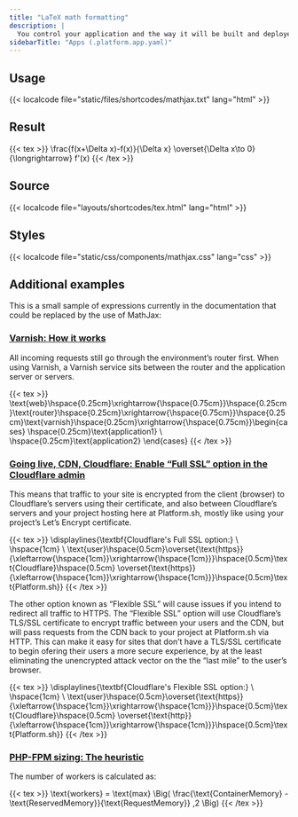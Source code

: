 ```yaml
---
title: "LaTeX math formatting"
description: |
  You control your application and the way it will be built and deployed on Platform.sh via a single configuration file, `.platform.app.yaml`, located at the root of your application folder inside your Git repository.
sidebarTitle: "Apps (.platform.app.yaml)"
---
```


## Usage

{{< localcode file="static/files/shortcodes/mathjax.txt" lang="html" >}}

## Result

{{< tex >}}
\frac{f(x+\Delta x)-f(x)}{\Delta x}
   \overset{\Delta x\to 0}{\longrightarrow}
f'(x)
{{< /tex >}}

## Source

{{< localcode file="layouts/shortcodes/tex.html" lang="html" >}}

## Styles

{{< localcode file="static/css/components/mathjax.css" lang="css" >}}

## Additional examples

This is a small sample of expressions currently in the documentation that could be replaced by the use of MathJax:

### [Varnish: How it works](https://docs.platform.sh/configuration/services/varnish.html#how-it-works)

All incoming requests still go through the environment’s router first. When using Varnish, a Varnish service sits between the router and the application server or servers.

{{< tex >}}
\text{web}\hspace{0.25cm}\xrightarrow{\hspace{0.75cm}}\hspace{0.25cm}\text{router}\hspace{0.25cm}\xrightarrow{\hspace{0.75cm}}\hspace{0.25cm}\text{varnish}\hspace{0.25cm}\xrightarrow{\hspace{0.75cm}}\begin{cases} \hspace{0.25cm}\text{application1} \\ \hspace{0.25cm}\text{application2} \end{cases}
{{< /tex >}}

### [Going live, CDN, Cloudflare: Enable “Full SSL” option in the Cloudflare admin](https://docs.platform.sh/golive/cdn/cloudflare.html#enable-full-ssl-option-in-the-cloudflare-admin)

This means that traffic to your site is encrypted from the client (browser) to Cloudflare’s servers using their certificate, and also between Cloudflare’s servers and your project hosting here at Platform.sh, mostly like using your project’s Let’s Encrypt certificate.

{{< tex  >}}
\displaylines{\textbf{Cloudflare's Full SSL option:} \\ \hspace{1cm} \\ \text{user}\hspace{0.5cm}\overset{\text{https}}{\xleftarrow{\hspace{1cm}}\xrightarrow{\hspace{1cm}}}\hspace{0.5cm}\text{Cloudflare}\hspace{0.5cm} \overset{\text{https}}{\xleftarrow{\hspace{1cm}}\xrightarrow{\hspace{1cm}}}\hspace{0.5cm}\text{Platform.sh}}
{{< /tex >}}

The other option known as “Flexible SSL” will cause issues if you intend to redirect all traffic to HTTPS. The “Flexible SSL” option will use Cloudflare’s TLS/SSL certificate to encrypt traffic between your users and the CDN, but will pass requests from the CDN back to your project at Platform.sh via HTTP. This can make it easy for sites that don’t have a TLS/SSL certificate to begin ofering their users a more secure experience, by at the least eliminating the unencrypted attack vector on the the “last mile” to the user’s browser.

{{< tex  >}}
\displaylines{\textbf{Cloudflare's Flexible SSL option:} \\  \hspace{1cm} \\ \text{user}\hspace{0.5cm}\overset{\text{https}}{\xleftarrow{\hspace{1cm}}\xrightarrow{\hspace{1cm}}}\hspace{0.5cm}\text{Cloudflare}\hspace{0.5cm} \overset{\text{http}}{\xleftarrow{\hspace{1cm}}\xrightarrow{\hspace{1cm}}}\hspace{0.5cm}\text{Platform.sh}}
{{< /tex >}}

### [PHP-FPM sizing: The heuristic](https://docs.platform.sh/languages/php/fpm.html#the-heuristic)

The number of workers is calculated as:

{{< tex  >}}
\text{workers} = \text{max} \Big( \frac{\text{ContainerMemory} - \text{ReservedMemory}}{\text{RequestMemory}} ,2 \Big)
{{< /tex >}}
